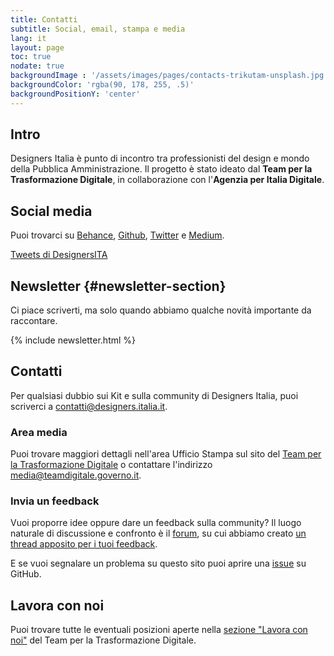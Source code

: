 ```yaml
---
title: Contatti
subtitle: Social, email, stampa e media
lang: it
layout: page
toc: true
nodate: true
backgroundImage : '/assets/images/pages/contacts-trikutam-unsplash.jpg'
backgroundColor: 'rgba(90, 178, 255, .5)'
backgroundPositionY: 'center'
---
```


## Intro
Designers Italia è punto di incontro tra professionisti del design e mondo della Pubblica Amministrazione. Il progetto è stato ideato dal **Team per la Trasformazione Digitale**, in collaborazione con l'**Agenzia per Italia Digitale**.

## Social media
Puoi trovarci su [Behance](https://www.behance.net/italia), [Github](https://github.com/italia/designers.italia.it), [Twitter](https://twitter.com/designersita) e [Medium](https://medium.com/designers-italia).

<a class="twitter-timeline" data-height="460" data-lang="it" data-dnt="true" data-link-color="#0066cc" href="https://twitter.com/DesignersITA?ref_src=twsrc%5Etfw">Tweets di DesignersITA</a> <script async src="https://platform.twitter.com/widgets.js" charset="utf-8"></script>

## Newsletter {#newsletter-section}
Ci piace scriverti, ma solo quando abbiamo qualche novità importante da raccontare.

<div class="u-padding-bottom-xxl">
{% include newsletter.html %}
</div>

## Contatti
Per qualsiasi dubbio sui Kit e sulla community di Designers Italia, puoi scriverci a [contatti@designers.italia.it](mailto:contatti@designers.italia.it).

### Area media
Puoi trovare maggiori dettagli nell'area Ufficio Stampa sul sito del [Team per la Trasformazione Digitale](https://teamdigitale.governo.it/it/contatti) o contattare l'indirizzo [media@teamdigitale.governo.it](mailto:media@teamdigitale.governo.it).

### Invia un feedback
Vuoi proporre idee oppure dare un feedback sulla community? Il luogo naturale di discussione e confronto è il [forum](https://forum.italia.it/c/design/), su cui abbiamo creato [un thread apposito per i tuoi feedback](https://forum.italia.it/c/design/feedback-community).

E se vuoi segnalare un problema su questo sito puoi aprire una [issue](https://github.com/italia/designers.italia.it) su GitHub.

## Lavora con noi
Puoi trovare tutte le eventuali posizioni aperte nella [sezione "Lavora con noi"](https://teamdigitale.governo.it/it/lavora-con-noi) del Team per la Trasformazione Digitale.

